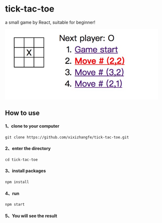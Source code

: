 # tick-tac-toe
a small game by React, suitable for beginner!

![这里写图片描述](https://raw.githubusercontent.com/xixizhangfe/markdownImages/master/20.png)

## How to use
#### 1、clone to your computer

	git clone https://github.com/xixizhangfe/tick-tac-toe.git

#### 2、enter the directory

	cd tick-tac-toe
	
#### 3、install packages

	npm install 
	
#### 4、run
	
	npm start
	
#### 5、You will see the result




	